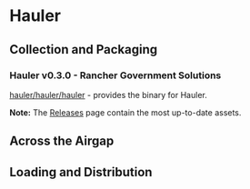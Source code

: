 # Hauler

## Collection and Packaging

### Hauler v0.3.0 - Rancher Government Solutions

[hauler/hauler/hauler](https://rancher-airgap.s3.amazonaws.com/v1.5.1/hauler/hauler/hauler) - provides the binary for Hauler.

**Note:** The [Releases](https://github.com/zackbradys/rancher-airgap/releases) page contain the most up-to-date assets.

## Across the Airgap

## Loading and Distribution